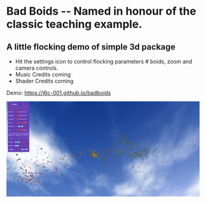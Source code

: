 # Bad Boids -- Named in honour of the classic teaching example.

## A little flocking demo  of  simple 3d package
* Hit the settings icon to control flocking parameters # boids, zoom and camera controls.
* Music Credits coming
* Shader Credits coming

Demo: https://j6c-001.github.io/badboids

![img.png](img.png)

